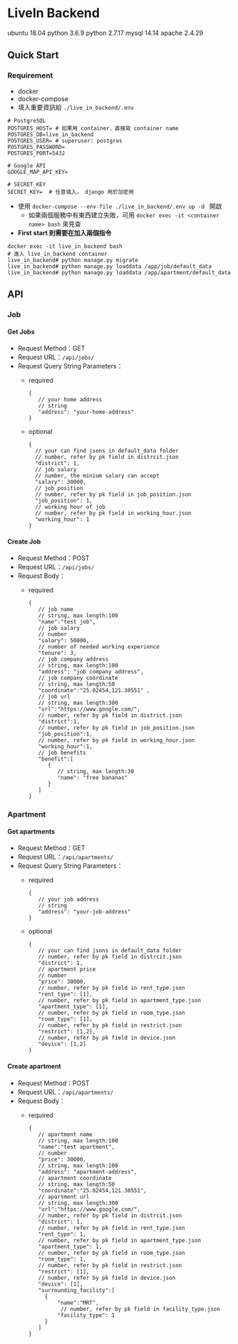 # LiveIn Backend
ubuntu 18.04
python 3.6.9
python 2.7.17
mysql 14.14
apache 2.4.29

## Quick Start
### Requirement 
* docker 
* docker-compose 
* 填入重要資訊給 `./live_in_backend/.env`
```env
# PostgreSQL
POSTGRES_HOST= # 如果用 container，直接寫 container name 
POSTGRES_DB=live_in_backend
POSTGRES_USER= # superuser: postgres
POSTGRES_PASSWORD=
POSTGRES_PORT=5432

# Google API
GOOGLE_MAP_API_KEY=

# SECRET_KEY
SECRET_KEY=  # 任意填入， django 用於加密用
```
* 使用 `docker-compose --env-file ./live_in_backend/.env up -d ` 開啟
    * 如果兩個服務中有東西建立失敗，可用 `docker exec -it <container name> bash` 來見查
* **First start 則需要在加入兩個指令**
```
docker exec -it live_in_backend bash
# 進入 live_in_backend container 
live_in_backend# python manage.py migrate
live_in_backend# python manage.py loaddata /app/job/default_data
live_in_backend# python manage.py loaddata /app/apartment/default_data
```

## API

### Job

#### Get Jobs
- Request Method：GET
- Request URL：`/api/jobs/`
- Request Query String Parameters：
  - required

    ```json5
    {
       // your home address
       // string
       "address": "your-home-address"
    }
    ```
    
  - optional

    ```json5
    {
      // your can find jsons in default_data folder
      // number, refer by pk field in distrcit.json
      "district": 1,
      // job salary
      // number, the minium salary can accept
      "salary": 30000,
      // job position
      // number, refer by pk field in job_position.json
      "job_position": 1,
      // working hour of job
      // number, refer by pk field in working_hour.json
      "working_hour": 1
    }
    ```

#### Create Job
- Request Method：POST
- Request URL：`/api/jobs/`
- Request Body：
  - required

    ``` json5
    {
       // job name
       // string, max length:100
       "name":"test job",
       // job salary
       // number
       "salary": 50000,
       // number of needed working experience
       "tenure": 3,
       // job company address
       // string, max length:100
       "address": "job company address",
       // job company coordinate
       // string, max length:50
       "coordinate":"25.02454,121.30551" ,
       // job url
       // string, max length:300
       "url":"https://www.google.com/",
       // number, refer by pk field in district.json
       "district":1,
       // number, refer by pk field in job_position.json
       "job_position":1,
       // number, refer by pk field in working_hour.json
       "working_hour":1,
       // job benefits
       "benefit":[
          {
             // string, max length:30
             "name": "free bananas"
          }
       ]
    }
    ```

### Apartment

#### Get apartments
- Request Method：GET
- Request URL：`/api/apartments/`
- Request Query String Parameters：
  - required

    ```json5
    {
       // your job address
       // string
       "address": "your-job-address"
    }
    ```
    
  - optional

    ```json5
    {
       // your can find jsons in default_data folder
       // number, refer by pk field in distrcit.json
       "district": 1,
       // apartment price
       // number
       "price": 30000,
       // number, refer by pk field in rent_type.json
       "rent_type": [1],
       // number, refer by pk field in apartment_type.json
       "apartment_type": [1],
       // number, refer by pk field in room_type.json
       "room_type": [1],
       // number, refer by pk field in restrict.json
       "restrict": [1,2],
       // number, refer by pk field in device.json
       "device": [1,2]
    }
    ```

#### Create apartment
- Request Method：POST
- Request URL：`/api/apartments/`
- Request Body：
  - required

    ``` json5
    {
       // apartment name
       // string, max length:100
       "name":"test apartment",
       // number
       "price": 30000,
       // string, max length:100
       "address": "apartment-address",
       // apartment coordinate
       // string, max length:50
       "coordinate":"25.02454,121.30551",
       // apartment url
       // string, max length:300
       "url":"https://www.google.com/",
       // number, refer by pk field in distrcit.json
       "district": 1,
       // number, refer by pk field in rent_type.json
       "rent_type": 1,
       // number, refer by pk field in apartment_type.json
       "apartment_type": 1,
       // number, refer by pk field in room_type.json
       "room_type": 1,
       // number, refer by pk field in restrict.json
       "restrict": [1],
       // number, refer by pk field in device.json
       "device": [1],
       "surrounding_facility":[
         {
             "name":"MRT",
              // number, refer by pk field in facility_type.json
             "facility_type": 1
         }
       ]
    }
    ```


